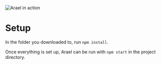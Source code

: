 ![Arael in action](https://repository-images.githubusercontent.com/226207572/d33e6580-1791-11ea-9829-89cc6dbb1868)

# Setup
In the folder you downloaded to, run `npm install`.

Once everything is set up, Arael can be run with `npm start` in the project directory.
